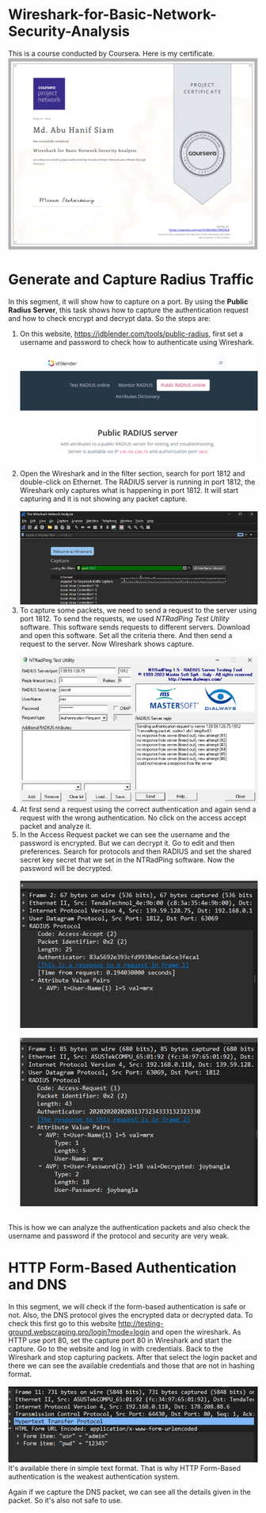 # Wireshark-for-Basic-Network-Security-Analysis
This is a course conducted by Coursera. Here is my certificate.
![Project certificate](https://github.com/AbuHanifSiam/Wireshark-for-Basic-Network-Security-Analysis/blob/56f36b5941f7ab817efdfac92f6b51d586a78d12/wireshark_pictures/Wireshark%20for%20Basic%20Network%20Security%20Analysis_page-0001.jpg)

# Generate and Capture Radius Traffic
In this segment, it will show how to capture on a port. By using the **Public Radius Server**, this task shows how to capture the authentication request and how to check encrypt and decrypt data. So the steps are:
1. On this website, https://idblender.com/tools/public-radius, first set a username and password to check how to authenticate using Wireshark. <br><br> ![Public RADIUS Server](https://github.com/AbuHanifSiam/Wireshark-for-Basic-Network-Security-Analysis/blob/27c057784c8bdcf2fadc34cec1f26df04abd4700/wireshark_pictures/RADIUS%20server.png)
2. Open the Wireshark and in the filter section, search for port 1812 and double-click on Ethernet. The RADIUS server is running in port 1812, the Wireshark only captures what is happening in port 1812. It will start capturing and it is not showing any packet capture.<br><br>![](https://github.com/AbuHanifSiam/Wireshark-for-Basic-Network-Security-Analysis/blob/27c057784c8bdcf2fadc34cec1f26df04abd4700/wireshark_pictures/wireshark%20interface.png)
3. To capture some packets, we need to send a request to the server using port 1812. To send the requests, we used *NTRadPing Test Utility* software. This software sends requests to different servers. Download and open this software. Set all the criteria there. And then send a request to the server. Now Wireshark shows capture. <br><br> ![NTRadPing Test Utility](https://github.com/AbuHanifSiam/Wireshark-for-Basic-Network-Security-Analysis/blob/27c057784c8bdcf2fadc34cec1f26df04abd4700/wireshark_pictures/NTRadPing%20Test%20Utility.png)
4. At first send a request using the correct authentication and again send a request with the wrong authentication. No click on the access accept packet and analyze it. 
5. In the Access Request packet we can see the username and the password is encrypted. But we can decrypt it. Go to edit and then preferences. Search for protocols and then RADIUS and set the shared secret key secret that we set in the NTRadPing software. Now the password will be decrypted. <br><br>![Encrypt Wireshark Password](https://github.com/AbuHanifSiam/Wireshark-for-Basic-Network-Security-Analysis/blob/27c057784c8bdcf2fadc34cec1f26df04abd4700/wireshark_pictures/encrypt%20packet.png)
<br><br>![Decrypt Wireshark Password](https://github.com/AbuHanifSiam/Wireshark-for-Basic-Network-Security-Analysis/blob/27c057784c8bdcf2fadc34cec1f26df04abd4700/wireshark_pictures/decrypt%20packet.png)

<br>
This is how we can analyze the authentication packets and also check the username and password if the protocol and security are very weak. 

# HTTP Form-Based Authentication and DNS
In this segment, we will check if the form-based authentication is safe or not. Also, the DNS protocol gives the encrypted data or decrypted data. 
To check this first go to this website http://testing-ground.webscraping.pro/login?mode=login and open the wireshark. As HTTP use port 80, set the capture port 80 in Wireshark and start the capture. Go to the website and log in with credentials. Back to the Wireshark and stop capturing packets. After that select the login packet and there we can see the available credentials and those that are not in hashing format. <br><br>![Decrypt Packet](https://github.com/AbuHanifSiam/Wireshark-for-Basic-Network-Security-Analysis/blob/909c172423884446ee0a1ff54d33ee73766e9c54/wireshark_pictures/decrypt%20packet_4.png) 
It's available there in simple text format. That is why HTTP Form-Based authentication is the weakest authentication system.

Again if we capture the DNS packet, we can see all the details given in the packet. So it's also not safe to use. 

